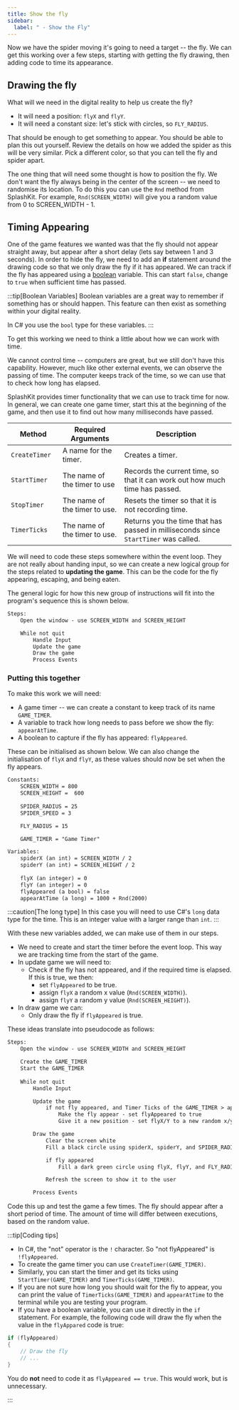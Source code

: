 ```yaml
---
title: Show the fly
sidebar:
  label: " - Show the Fly"
---
```


Now we have the spider moving it's going to need a target -- the fly. We can get this working over a few steps, starting with getting the fly drawing, then adding code to time its appearance.

## Drawing the fly

What will we need in the digital reality to help us create the fly?

- It will need a position: `flyX` and `flyY`.
- It will need a constant size: let's stick with circles, so `FLY_RADIUS`.

That should be enough to get something to appear. You should be able to plan this out yourself. Review the details on how we added the spider as this will be very similar. Pick a different color, so that you can tell the fly and spider apart.

The one thing that will need some thought is how to position the fly.
We don't want the fly always being in the center of the screen -- we need to randomise its location. To do this you can use the `Rnd` method from SplashKit. For example, `Rnd(SCREEN_WIDTH)` will give you a random value from 0 to SCREEN_WIDTH - 1.

## Timing Appearing

One of the game features we wanted was that the fly should not appear straight away, but appear after a short delay (lets say between 1 and 3 seconds). In order to hide the fly, we need to add an **if** statement around the drawing code so that we only draw the fly if it has appeared. We can track if the fly has appeared using a [boolean](/book/part-1-instructions/3-control-flow/2-trailside/01-0-boolean-data) variable. This can start `false`, change to `true` when sufficient time has passed.

:::tip[Boolean Variables]
Boolean variables are a great way to remember if something has or should happen. This feature can then exist as something within your digital reality.

In C# you use the `bool` type for these variables.
:::

To get this working we need to think a little about how we can work with time.

We cannot control time -- computers are great, but we still don't have this capability. However, much like other external events, we can observe the passing of time. The computer keeps track of the time, so we can use that to check how long has elapsed.

SplashKit provides timer functionality that we can use to track time for now. In general, we can create one game timer, start this at the beginning of the game, and then use it to find out how many milliseconds have passed.

| <div style="width:100px">**Method**</div> | **Required Arguments** |**Description** |
|-----------|------------------------|----------------|
|`CreateTimer`| A name for the timer. | Creates a timer. |
|`StartTimer`| The name of the timer to use | Records the current time, so that it can work out how much time has passed. |
|`StopTimer`| The name of the timer to use. | Resets the timer so that it is not recording time. |
|`TimerTicks`| The name of the timer to use. | Returns you the time that has passed in milliseconds since `StartTimer` was called. |

We will need to code these steps somewhere within the event loop. They are not really about handing input, so we can create a new logical group for the steps related to **updating the game**. This can be the code for the fly appearing, escaping, and being eaten.

The general logic for how this new group of instructions will fit into the program's sequence this is shown below.

```txt
Steps:
    Open the window - use SCREEN_WIDTH and SCREEN_HEIGHT

    While not quit
        Handle Input
        Update the game
        Draw the game
        Process Events
```

### Putting this together

To make this work we will need:

- A game timer -- we can create a constant to keep track of its name `GAME_TIMER`.
- A variable to track how long needs to pass before we show the fly: `appearAtTime`.
- A boolean to capture if the fly has appeared: `flyAppeared`.

These can be initialised as shown below. We can also change the initialisation of `flyX` and `flyY`, as these values should now be set when the fly appears.

```txt
Constants:
    SCREEN_WIDTH = 800
    SCREEN_HEIGHT =  600
    
    SPIDER_RADIUS = 25
    SPIDER_SPEED = 3

    FLY_RADIUS = 15

    GAME_TIMER = "Game Timer"

Variables:
    spiderX (an int) = SCREEN_WIDTH / 2
    spiderY (an int) = SCREEN_HEIGHT / 2
    
    flyX (an integer) = 0
    flyY (an integer) = 0
    flyAppeared (a bool) = false
    appearAtTime (a long) = 1000 + Rnd(2000)
```

:::caution[The long type]
In this case you will need to use C#'s `long` data type for the time. This is an integer value with a larger range than `int`.
:::

With these new variables added, we can make use of them in our steps.

- We need to create and start the timer before the event loop. This way we are tracking time from the start of the game.
- In update game we will need to:
  - Check if the fly has not appeared, and if the required time is elapsed. If this is true, we then:
    - set `flyAppeared` to be true.
    - assign `flyX` a random x value (`Rnd(SCREEN_WIDTH)`).
    - assign `flyY` a random y value (`Rnd(SCREEN_HEIGHT)`).
- In draw game we can:
  - Only draw the fly if `flyAppeared` is true.

These ideas translate into pseudocode as follows:

```txt
Steps:
    Open the window - use SCREEN_WIDTH and SCREEN_HEIGHT

    Create the GAME_TIMER
    Start the GAME_TIMER
    
    While not quit
        Handle Input

        Update the game
            if not fly appeared, and Timer Ticks of the GAME_TIMER > appearAtTime
                Make the fly appear - set flyAppeared to true
                Give it a new position - set flyX/Y to a new random x/y value

        Draw the game
            Clear the screen white
            Fill a black circle using spiderX, spiderY, and SPIDER_RADIUS

            if fly appeared
                Fill a dark green circle using flyX, flyY, and FLY_RADIUS

            Refresh the screen to show it to the user

        Process Events
```

Code this up and test the game a few times. The fly should appear after a short period of time. The amount of time will differ between executions, based on the random value.

:::tip[Coding tips]

- In C#, the "not" operator is the `!` character. So "not flyAppeared" is `!flyAppeared`.
- To create the game timer you can use `CreateTimer(GAME_TIMER)`.
- Similarly, you can start the timer and get its ticks using `StartTimer(GAME_TIMER)` and `TimerTicks(GAME_TIMER)`.
- If you are not sure how long you should wait for the fly to appear, you can print the value of `TimerTicks(GAME_TIMER)` and `appearAtTime` to the terminal while you are testing your program.
- If you have a boolean variable, you can use it directly in the `if` statement. For example, the following code will draw the fly when the value in the `flyAppared` code is true:

```csharp
if (flyAppeared)
{
    // Draw the fly
    // ...
}
```

You do **not** need to code it as `flyAppeared == true`. This would work, but is unnecessary.

:::
